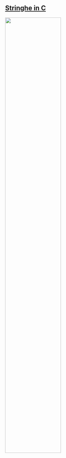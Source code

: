 ## [Stringhe in C](https://youtu.be/3XUXszo63GI)

<a href="https://youtu.be/3XUXszo63GI">
  <img src="https://i.ytimg.com/vi/3XUXszo63GI/maxresdefault.jpg" width="60%"> 
</a>
